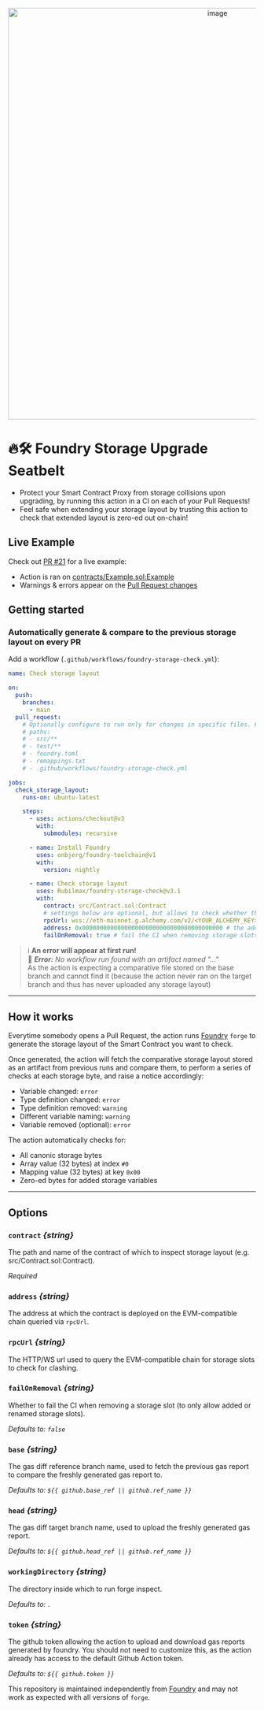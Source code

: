 <p align="center">
<img width="836" alt="image" src="https://user-images.githubusercontent.com/3147812/209434273-ff5eb5e6-0b32-4bb0-854b-dda2693e0175.png">
</p>

# 🔥🛠️ Foundry Storage Upgrade Seatbelt

- Protect your Smart Contract Proxy from storage collisions upon upgrading, by running this action in a CI on each of your Pull Requests!
- Feel safe when extending your storage layout by trusting this action to check that extended layout is zero-ed out on-chain!

## Live Example

Check out [PR #21](/pulls/21) for a live example:

- Action is ran on [contracts/Example.sol:Example](./contracts/Example.sol)
- Warnings & errors appear on the [Pull Request changes](https://github.com/Rubilmax/foundry-storage-check/pull/21/files)

## Getting started

### Automatically generate & compare to the previous storage layout on every PR

Add a workflow (`.github/workflows/foundry-storage-check.yml`):

```yaml
name: Check storage layout

on:
  push:
    branches:
      - main
  pull_request:
    # Optionally configure to run only for changes in specific files. For example:
    # paths:
    # - src/**
    # - test/**
    # - foundry.toml
    # - remappings.txt
    # - .github/workflows/foundry-storage-check.yml

jobs:
  check_storage_layout:
    runs-on: ubuntu-latest

    steps:
      - uses: actions/checkout@v3
        with:
          submodules: recursive

      - name: Install Foundry
        uses: onbjerg/foundry-toolchain@v1
        with:
          version: nightly

      - name: Check storage layout
        uses: Rubilmax/foundry-storage-check@v3.1
        with:
          contract: src/Contract.sol:Contract
          # settings below are optional, but allows to check whether the added storage slots are empty on the deployed contract
          rpcUrl: wss://eth-mainnet.g.alchemy.com/v2/<YOUR_ALCHEMY_KEY> # the RPC url to use to query the deployed contract's storage slots
          address: 0x0000000000000000000000000000000000000000 # the address at which the contract check is deployed
          failOnRemoval: true # fail the CI when removing storage slots (default: false)
```

> :information_source: **An error will appear at first run!**<br/>
> 🔴 <em>**Error:** No workflow run found with an artifact named "..."</em><br/>
> As the action is expecting a comparative file stored on the base branch and cannot find it (because the action never ran on the target branch and thus has never uploaded any storage layout)

---

## How it works

Everytime somebody opens a Pull Request, the action runs [Foundry](https://github.com/foundry-rs/foundry) `forge` to generate the storage layout of the Smart Contract you want to check.

Once generated, the action will fetch the comparative storage layout stored as an artifact from previous runs and compare them, to perform a series of checks at each storage byte, and raise a notice accordingly:

- Variable changed: `error`
- Type definition changed: `error`
- Type definition removed: `warning`
- Different variable naming: `warning`
- Variable removed (optional): `error`

The action automatically checks for:

- All canonic storage bytes
- Array value (32 bytes) at index `#0`
- Mapping value (32 bytes) at key `0x00`
- Zero-ed bytes for added storage variables

---

## Options

### `contract` _{string}_

The path and name of the contract of which to inspect storage layout (e.g. src/Contract.sol:Contract).

_Required_

### `address` _{string}_

The address at which the contract is deployed on the EVM-compatible chain queried via `rpcUrl`.

### `rpcUrl` _{string}_

The HTTP/WS url used to query the EVM-compatible chain for storage slots to check for clashing.

### `failOnRemoval` _{string}_

Whether to fail the CI when removing a storage slot (to only allow added or renamed storage slots).

_Defaults to: `false`_

### `base` _{string}_

The gas diff reference branch name, used to fetch the previous gas report to compare the freshly generated gas report to.

_Defaults to: `${{ github.base_ref || github.ref_name }}`_

### `head` _{string}_

The gas diff target branch name, used to upload the freshly generated gas report.

_Defaults to: `${{ github.head_ref || github.ref_name }}`_

### `workingDirectory` _{string}_

The directory inside which to run forge inspect.

_Defaults to: `.`_

### `token` _{string}_

The github token allowing the action to upload and download gas reports generated by foundry. You should not need to customize this, as the action already has access to the default Github Action token.

_Defaults to: `${{ github.token }}`_

This repository is maintained independently from [Foundry](https://github.com/foundry-rs/foundry) and may not work as expected with all versions of `forge`.
